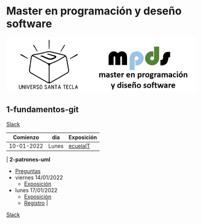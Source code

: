 # Master en programación y deseño software

![logo](images/logo.png "logo")

## 1-fundamentos-git

[Slack](https://slack.com/workspace-signin)

| Comienzo | dia | Exposición |
|----------|----------|----------|
| 10-01-2022 | Lunes | [ecuelaIT](https://escuela.it/) |  



| **2-patrones-uml**

- [Preguntas](https://slack.com/workspace-signin)
- viernes 14/01/2022
  - [Exposición](https://slack.com/workspace-signin)
- lunes 17/01/2022
  - [Exposición](https://slack.com/workspace-signin)
  - [Registro](https://slack.com/workspace-signin) |

[Slack](https://slack.com/workspace-signin)







